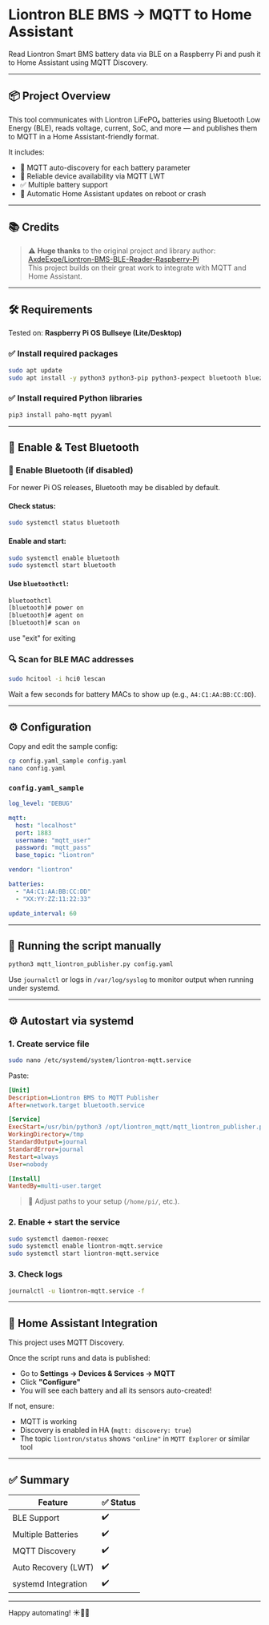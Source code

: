 # Liontron BLE BMS → MQTT to Home Assistant
Read Liontron Smart BMS battery data via BLE on a Raspberry Pi and push it to Home Assistant using MQTT Discovery.

---

## 📦 Project Overview

This tool communicates with Liontron LiFePO₄ batteries using Bluetooth Low Energy (BLE), reads voltage, current, SoC, and more — and publishes them to MQTT in a Home Assistant-friendly format.

It includes:
- 🧠 MQTT auto-discovery for each battery parameter
- 🔄 Reliable device availability via MQTT LWT
- ✅ Multiple battery support
- 🪫 Automatic Home Assistant updates on reboot or crash

---

## 📚 Credits

> ⚠️ **Huge thanks** to the original project and library author:  
> [AxdeExpe/Liontron-BMS-BLE-Reader-Raspberry-Pi](https://github.com/AxdeExpe/Liontron-BMS-BLE-Reader-Raspberry-Pi)  
> This project builds on their great work to integrate with MQTT and Home Assistant.

---

## 🛠 Requirements

Tested on: **Raspberry Pi OS Bullseye (Lite/Desktop)**

### ✅ Install required packages

```bash
sudo apt update
sudo apt install -y python3 python3-pip python3-pexpect bluetooth bluez
```

### ✅ Install required Python libraries

```bash
pip3 install paho-mqtt pyyaml
```

---

## 📶 Enable & Test Bluetooth

### 🔧 Enable Bluetooth (if disabled)

For newer Pi OS releases, Bluetooth may be disabled by default.

#### Check status:
```bash
sudo systemctl status bluetooth
```

#### Enable and start:
```bash
sudo systemctl enable bluetooth
sudo systemctl start bluetooth
```

#### Use `bluetoothctl`:
```bash
bluetoothctl
[bluetooth]# power on
[bluetooth]# agent on
[bluetooth]# scan on
```
use "exit" for exiting

### 🔍 Scan for BLE MAC addresses

```bash
sudo hcitool -i hci0 lescan
```

Wait a few seconds for battery MACs to show up (e.g., `A4:C1:AA:BB:CC:DD`).

---

## ⚙️ Configuration

Copy and edit the sample config:

```bash
cp config.yaml_sample config.yaml
nano config.yaml
```

### `config.yaml_sample`

```yaml
log_level: "DEBUG"

mqtt:
  host: "localhost"
  port: 1883
  username: "mqtt_user"
  password: "mqtt_pass"
  base_topic: "liontron"

vendor: "liontron"

batteries:
  - "A4:C1:AA:BB:CC:DD"
  - "XX:YY:ZZ:11:22:33"

update_interval: 60
```

---

## 🚀 Running the script manually

```bash
python3 mqtt_liontron_publisher.py config.yaml
```

Use `journalctl` or logs in `/var/log/syslog` to monitor output when running under systemd.

---

## ⚙️ Autostart via systemd

### 1. Create service file

```bash
sudo nano /etc/systemd/system/liontron-mqtt.service
```

Paste:

```ini
[Unit]
Description=Liontron BMS to MQTT Publisher
After=network.target bluetooth.service

[Service]
ExecStart=/usr/bin/python3 /opt/liontron_mqtt/mqtt_liontron_publisher.py /etc/liontron_mqtt.yaml
WorkingDirectory=/tmp
StandardOutput=journal
StandardError=journal
Restart=always
User=nobody

[Install]
WantedBy=multi-user.target
```

> 🔁 Adjust paths to your setup (`/home/pi/`, etc.).

### 2. Enable + start the service

```bash
sudo systemctl daemon-reexec
sudo systemctl enable liontron-mqtt.service
sudo systemctl start liontron-mqtt.service
```

### 3. Check logs

```bash
journalctl -u liontron-mqtt.service -f
```

---

## 🧪 Home Assistant Integration

This project uses MQTT Discovery.

Once the script runs and data is published:
- Go to **Settings → Devices & Services → MQTT**
- Click **"Configure"**
- You will see each battery and all its sensors auto-created!

If not, ensure:
- MQTT is working
- Discovery is enabled in HA (`mqtt: discovery: true`)
- The topic `liontron/status` shows `"online"` in `MQTT Explorer` or similar tool

---

## ✅ Summary

| Feature                | ✅ Status |
|------------------------|----------|
| BLE Support            | ✔️        |
| Multiple Batteries     | ✔️        |
| MQTT Discovery         | ✔️        |
| Auto Recovery (LWT)    | ✔️        |
| systemd Integration    | ✔️        |

---


Happy automating! ☀️🔋📡
